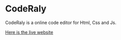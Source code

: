 # CodeRaly

CodeRaly is a online code editor for Html, Css and Js.

[Here is the live website](https://ralymuhif.github.io/CodeRaly/ "CodeRaly")
